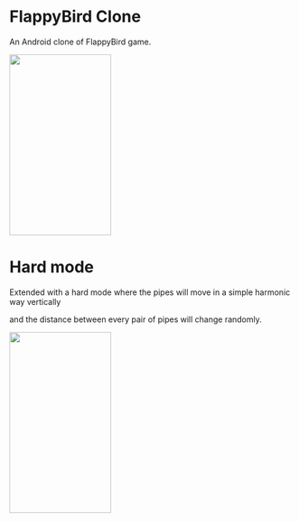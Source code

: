 # FlappyBird Clone
An Android clone of FlappyBird game.
   
<img width="180" height="320" src="https://github.com/xcq970109/flappyBird/blob/master/gif/normal.gif"/>

# Hard mode

Extended with a hard mode where the pipes will move in a simple harmonic way vertically
  
and the distance between every pair of pipes will change randomly.
  
<img width="180" height="320" src="https://github.com/xcq970109/flappyBird/blob/master/gif/hard.gif"/>
